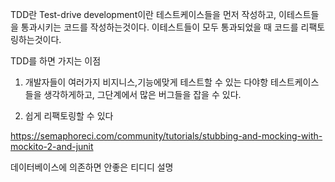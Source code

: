 TDD란
Test-drive development이란 테스트케이스들을 먼저 작성하고, 이테스트들을 통과시키는 코드를 작성하는것이다. 이테스트들이 모두 통과되었을 때 코드를 리팩토링하는것이다.

TDD를 하면 가지는 이점
1. 개발자들이 여러가지 비지니스,기능에맞게 테스트할 수 있는 다야항 테스트케이스들을 생각하게하고, 그단계에서 많은 버그들을 잡을 수 있다.

2. 쉽게 리팩토링할 수 있다






https://semaphoreci.com/community/tutorials/stubbing-and-mocking-with-mockito-2-and-junit

데이터베이스에 의존하면 안좋은 티디디 설명

